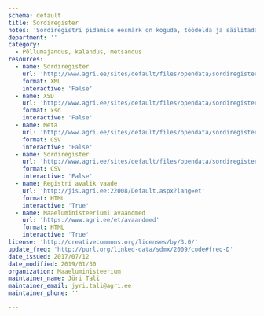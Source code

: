 ```yaml
---
schema: default
title: Sordiregister
notes: 'Sordiregistri pidamise eesmärk on koguda, töödelda ja säilitada andmeid sortide kohta «Taimede paljundamise ja sordikaitse seaduses» ettenähtud ülesannete täitmiseks. Registri vastutav töötleja on Maaeluministeerium ja volitatud töötleja on Põllumajandusamet (PMA). Täpsemat teavet sordiregistri kohta saab PMA kodulehelt.'
department: ''
category:
  - Põllumajandus, kalandus, metsandus
resources:
  - name: Sordiregister
    url: 'http://www.agri.ee/sites/default/files/opendata/sordiregister/Sordiregister.xml'
    format: XML
    interactive: 'False'
  - name: XSD
    url: 'http://www.agri.ee/sites/default/files/opendata/sordiregister/Sordiregister.xsd'
    format: xsd
    interactive: 'False'
  - name: Meta
    url: 'http://www.agri.ee/sites/default/files/opendata/sordiregister/Sordiregister.csvmeta.txt'
    format: CSV
    interactive: 'False'
  - name: Sordiregister
    url: 'http://www.agri.ee/sites/default/files/opendata/sordiregister/Sordiregister.csv'
    format: CSV
    interactive: 'False'
  - name: Registri avalik vaade
    url: 'http://jis.agri.ee:22008/Default.aspx?lang=et'
    format: HTML
    interactive: 'True'
  - name: Maaeluministeeriumi avaandmed
    url: 'https://www.agri.ee/et/avaandmed'
    format: HTML
    interactive: 'True'
license: 'http://creativecommons.org/licenses/by/3.0/'
update_freq: 'http://purl.org/linked-data/sdmx/2009/code#freq-D'
date_issued: 2017/07/12
date_modified: 2019/01/30
organization: Maaeluministeerium
maintainer_name: Jüri Tali
maintainer_email: jyri.tali@agri.ee
maintainer_phone: ''

---
```

